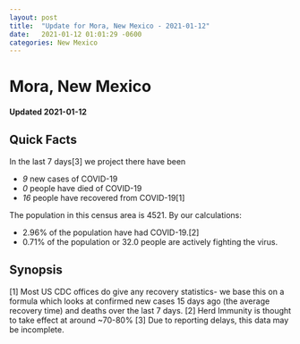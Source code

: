 ```yaml
---
layout: post
title:  "Update for Mora, New Mexico - 2021-01-12"
date:   2021-01-12 01:01:29 -0600
categories: New Mexico
---
```


# Mora, New Mexico
#### Updated 2021-01-12

## Quick Facts

In the last 7 days[3] we project there have been
- *9* new cases of COVID-19
- *0* people have died of COVID-19
- *16* people have recovered from COVID-19[1]

The population in this census area is 4521. By our calculations:
- 2.96% of the population have had COVID-19.[2]
- 0.71% of the population or 32.0 people are actively fighting the virus.

## Synopsis




[1] Most US CDC offices do give any recovery statistics- we base this on a formula which looks at confirmed new cases
15 days ago (the average recovery time) and deaths over the last 7 days.
[2] Herd Immunity is thought to take effect at around ~70-80%
[3] Due to reporting delays, this data may be incomplete. 
    